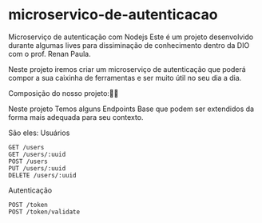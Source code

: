 # microservico-de-autenticacao
Microserviço de autenticação com Nodejs
Este é um projeto desenvolvido durante algumas lives para dissiminação de conhecimento dentro da DIO com o prof. Renan Paula.

Neste projeto iremos criar um microserviço de autenticação que poderá compor a sua caixinha de ferramentas e ser muito útil no seu dia a dia. 

Composição do nosso projeto:🔨🔧

Neste projeto Temos alguns Endpoints Base que podem ser extendidos da forma mais adequada para seu contexto.

São eles:
Usuários

    GET /users
    GET /users/:uuid
    POST /users
    PUT /users/:uuid
    DELETE /users/:uuid

Autenticação

    POST /token
    POST /token/validate
